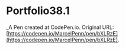 # Portfolio38.1
 _A Pen created at CodePen.io. Original URL: [https://codepen.io/MarcelPenn/pen/bXLRzE](https://codepen.io/MarcelPenn/pen/bXLRzE).

 